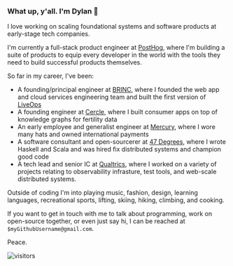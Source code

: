 ### What up, y'all.  I'm Dylan 👋

I love working on scaling foundational systems and software products at early-stage tech companies.

I'm currently a full-stack product engineer at [PostHog](https://posthog.com/), where I'm building a suite of products to equip every developer in the world with the tools they need to build successful products themselves.

So far in my career, I've been:
* A founding/principal engineer at [BRINC](https://brincdrones.com/), where I founded the web app and cloud services engineering team and built the first version of [LiveOps](https://brincdrones.com/liveops/)
* A founding engineer at [Cercle](https://www.cercle.ai/), where I built consumer apps on top of knowledge graphs for fertility data
* An early employee and generalist engineer at [Mercury](https://mercury.com/), where I wore many hats and owned international payments
* A software consultant and open-sourcerer at [47 Degrees](https://www.47deg.com/), where I wrote Haskell and Scala and was hired fix distributed systems and champion good code
* A tech lead and senior IC at [Qualtrics](https://www.qualtrics.com/qualtrics-life/why-qualtrics-dylan-martin-software-engineer-seattle-wa/), where I worked on a variety of projects relating to observability infrasture, test tools, and web-scale distributed systems.

Outside of coding I'm into playing music, fashion, design, learning languages, recreational sports, lifting, skiing, hiking, climbing, and cooking.

If you want to get in touch with me to talk about programming, work on open-source together, or even just say hi, I can be reached at `$myGithubUsername@gmail.com`.

Peace.

![visitors](https://visitor-badge.laobi.icu/badge?page_id=dmarticus.dmarticus)
<!--
**dmarticus/dmarticus** is a ✨ _special_ ✨ repository because its `README.md` (this file) appears on your GitHub profile.

Here are some ideas to get you started:

- 🔭 I’m currently working on ...
- 🌱 I’m currently learning ...
- 👯 I’m looking to collaborate on ...
- 🤔 I’m looking for help with ...
- 💬 Ask me about ...
- 📫 How to reach me: ...
- 😄 Pronouns: ...
- ⚡ Fun fact: ...
-->
